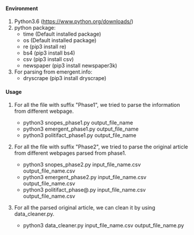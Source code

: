 #### Environment
1. Python3.6 (https://www.python.org/downloads/)
2. python package:
	- time	(Default installed package)
	- os	(Default installed package)
	- re	(pip3 install re)
	- bs4	(pip3 install bs4)
	- csv	(pip3 install csv)
	- newspaper	(pip3 install newspaper3k)
3. For parsing from emergent.info:
	- dryscrape	(pip3 install dryscrape)

#### Usage
1. For all the file with suffix "Phase1", we tried to parse the information from different webpage.
	- python3 snopes_phase1.py output_file_name
	- python3 emergent_phase1.py output_file_name
	- python3 politifact_phase1.py output_file_name


2. For all the file with suffix "Phase2", we tried to parse the original article from different webpages parsed from phase1.
	- python3 snopes_phase2.py input_file_name.csv output_file_name.csv
	- python3 emergent_phase2.py input_file_name.csv output_file_name.csv
	- python3 politifact_phase@.py input_file_name.csv output_file_name.csv

3. For all the parsed original article, we can clean it by using data_cleaner.py.
	- python3 data_cleaner.py input_file_name.csv output_file_name.py
